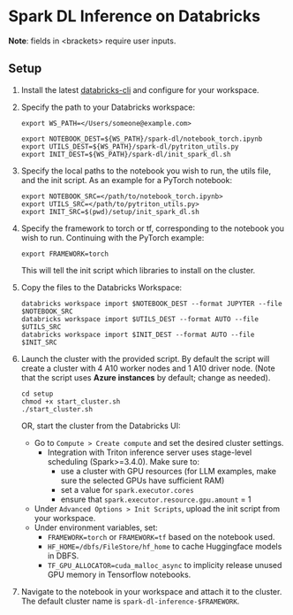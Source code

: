 # Spark DL Inference on Databricks

**Note**: fields in \<brackets\> require user inputs.

## Setup

1. Install the latest [databricks-cli](https://docs.databricks.com/en/dev-tools/cli/tutorial.html) and configure for your workspace.

2. Specify the path to your Databricks workspace:
    ```shell
    export WS_PATH=</Users/someone@example.com>

    export NOTEBOOK_DEST=${WS_PATH}/spark-dl/notebook_torch.ipynb
    export UTILS_DEST=${WS_PATH}/spark-dl/pytriton_utils.py
    export INIT_DEST=${WS_PATH}/spark-dl/init_spark_dl.sh
    ```
3. Specify the local paths to the notebook you wish to run, the utils file, and the init script.
    As an example for a PyTorch notebook:
    ```shell
    export NOTEBOOK_SRC=</path/to/notebook_torch.ipynb>
    export UTILS_SRC=</path/to/pytriton_utils.py>
    export INIT_SRC=$(pwd)/setup/init_spark_dl.sh
    ```
4. Specify the framework to torch or tf, corresponding to the notebook you wish to run. Continuing with the PyTorch example:
    ```shell
    export FRAMEWORK=torch
    ```
    This will tell the init script which libraries to install on the cluster.

5. Copy the files to the Databricks Workspace:
    ```shell
    databricks workspace import $NOTEBOOK_DEST --format JUPYTER --file $NOTEBOOK_SRC
    databricks workspace import $UTILS_DEST --format AUTO --file $UTILS_SRC
    databricks workspace import $INIT_DEST --format AUTO --file $INIT_SRC
    ```

6. Launch the cluster with the provided script. By default the script will create a cluster with 4 A10 worker nodes and 1 A10 driver node. (Note that the script uses **Azure instances** by default; change as needed).
    ```shell
    cd setup
    chmod +x start_cluster.sh
    ./start_cluster.sh
    ```
    OR, start the cluster from the Databricks UI:  

    - Go to `Compute > Create compute` and set the desired cluster settings.
        - Integration with Triton inference server uses stage-level scheduling (Spark>=3.4.0). Make sure to:
            - use a cluster with GPU resources (for LLM examples, make sure the selected GPUs have sufficient RAM)
            - set a value for `spark.executor.cores`
            - ensure that `spark.executor.resource.gpu.amount` = 1
    - Under `Advanced Options > Init Scripts`, upload the init script from your workspace.
    - Under environment variables, set:
        - `FRAMEWORK=torch` or `FRAMEWORK=tf` based on the notebook used.
        - `HF_HOME=/dbfs/FileStore/hf_home` to cache Huggingface models in DBFS.
        - `TF_GPU_ALLOCATOR=cuda_malloc_async` to implicity release unused GPU memory in Tensorflow notebooks.

    

7. Navigate to the notebook in your workspace and attach it to the cluster. The default cluster name is `spark-dl-inference-$FRAMEWORK`.  